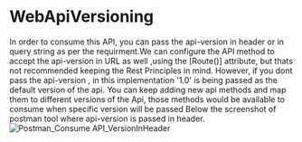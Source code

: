 # WebApiVersioning
In order to consume this API, you can pass the api-version in header or in query string as per the requirment.We can configure the API method to accept the api-version in URL  as well ,using the [Route()] attribute, but thats not recommended keeping the Rest Principles in mind.
However, if you dont pass the api-version , in this implementation '1.0' is being passed as the default version of the api.
You can keep adding new api methods and map them to different versions of the Api, those methods would be available to consume when specific version will be passed
Below the screenshot of postman tool where api-version is passed in header.
![Postman_Consume API_VersionInHeader](https://user-images.githubusercontent.com/62199837/118390934-59c9c880-b64f-11eb-96d1-644180a47efa.PNG)
